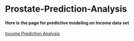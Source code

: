 # Prostate-Prediction-Analysis

<h4><strong>Here is the page for predictive modeling on Income data set </strong></h4>
      <a href="https://kumarisandhya2003.github.io/Prostate-Prediction-Analysis/">Income Prediction Analysis</a>
